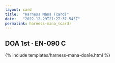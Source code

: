 ```yaml
---
layout: card
title:  "Harness Mana (card)"
date:   "2022-12-29T21:27:37.545Z"
permalink: harness-mana_(card)
---
```


## DOA 1st &middot; EN-090 C

{% include templates/harness-mana-doa1e.html %}
